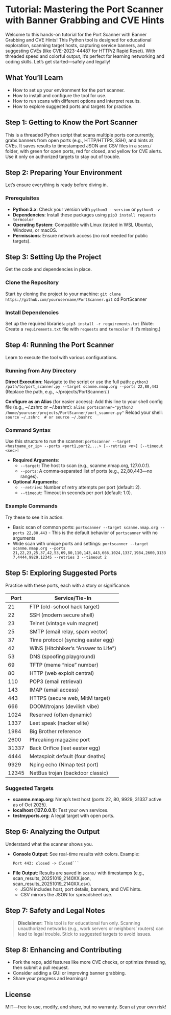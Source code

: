 # Tutorial: Mastering the Port Scanner with Banner Grabbing and CVE Hints

Welcome to this hands-on tutorial for the Port Scanner with Banner Grabbing and CVE Hints! This Python tool is designed for educational exploration, scanning target hosts, capturing service banners, and suggesting CVEs (like CVE-2023-44487 for HTTP/2 Rapid Reset). With threaded speed and colorful output, it’s perfect for learning networking and coding skills. Let’s get started—safely and legally!

## What You’ll Learn
- How to set up your environment for the port scanner.
- How to install and configure the tool for use.
- How to run scans with different options and interpret results.
- How to explore suggested ports and targets for practice.

## Step 1: Getting to Know the Port Scanner
This is a threaded Python script that scans multiple ports concurrently, grabs banners from open ports (e.g., HTTP/HTTPS, SSH), and hints at CVEs. It saves results to timestamped JSON and CSV files in a `scans/` folder, with green for open ports, red for closed, and yellow for CVE alerts. Use it only on authorized targets to stay out of trouble.

## Step 2: Preparing Your Environment
Let’s ensure everything is ready before diving in.

### Prerequisites
- **Python 3.x**: Check your version with
    ```python3 --version``` or ```python3 -v```
- **Dependencies**: Install these packages using
    ```pip3 install requests termcolor```
- **Operating System**: Compatible with Linux (tested in WSL Ubuntu), Windows, or macOS.
- **Permissions**: Ensure network access (no root needed for public targets).

## Step 3: Setting Up the Project
Get the code and dependencies in place.

### Clone the Repository
Start by cloning the project to your machine:
    ```git clone https://github.com/yourusername/PortScanner.git```
    cd PortScanner

### Install Dependencies
Set up the required libraries:
    ```pip3 install -r requirements.txt```
(Note: Create a `requirements.txt` file with `requests` and `termcolor` if it’s missing.)

## Step 4: Running the Port Scanner
Learn to execute the tool with various configurations.

### Running from Any Directory
**Direct Execution**:
Navigate to the script or use the full path:
    ```python3 /path/to/port_scanner.py --target scanme.nmap.org --ports 22,80,443```
(Replace the path, e.g., ~/projects/PortScanner/.)

**Configure as an Alias** (for easier access):
Add this line to your shell config file (e.g., ~/.zshrc or ~/.bashrc):
    ```alias portscanner="python3 /home/youruser/projects/PortScanner/port_scanner.py"```
Reload your shell:
    ```source ~/.zshrc  # or source ~/.bashrc```

### Command Syntax
Use this structure to run the scanner:
    ```portscanner --target <hostname_or_ip> --ports <port1,port2,...> [--retries <n>] [--timeout <sec>]```
- **Required Arguments**:
  - `--target`: The host to scan (e.g., scanme.nmap.org, 127.0.0.1).
  - `--ports`: A comma-separated list of ports (e.g., 22,80,443—no ranges).
- **Optional Arguments**:
  - `--retries`: Number of retry attempts per port (default: 2).
  - `--timeout`: Timeout in seconds per port (default: 1.0).

### Example Commands
Try these to see it in action:
- Basic scan of common ports:
    ```portscanner --target scanme.nmap.org --ports 22,80,443``` - This is the default behavior of ```portscanner``` with no arguments
- Wide scan with unique ports and settings:
    ```portscanner --target scanme.nmap.org --ports 21,22,23,25,37,42,53,69,80,110,143,443,666,1024,1337,1984,2600,31337,4444,9929,12345 --retries 3 --timeout 2```

## Step 5: Exploring Suggested Ports
Practice with these ports, each with a story or significance:

| Port  | Service/Tie-In                       |
|-------|--------------------------------------|
| 21    | FTP (old-school hack target)         |
| 22    | SSH (modern secure shell)            |
| 23    | Telnet (vintage vuln magnet)         |
| 25    | SMTP (email relay, spam vector)      |
| 37    | Time protocol (syncing easter egg)   |
| 42    | WINS (Hitchhiker’s “Answer to Life”) |
| 53    | DNS (spoofing playground)            |
| 69    | TFTP (meme “nice” number)            |
| 80    | HTTP (web exploit central)           |
| 110   | POP3 (email retrieval)               |
| 143   | IMAP (email access)                  |
| 443   | HTTPS (secure web, MitM target)      |
| 666   | DOOM/trojans (devilish vibe)         |
| 1024  | Reserved (often dynamic)             |
| 1337  | Leet speak (hacker elite)            |
| 1984  | Big Brother reference                |
| 2600  | Phreaking magazine port              |
| 31337 | Back Orifice (leet easter egg)       |
| 4444  | Metasploit default (four deaths)     |
| 9929  | Nping echo (Nmap test port)          |
| 12345 | NetBus trojan (backdoor classic)     |

### Suggested Targets
- **scanme.nmap.org**: Nmap’s test host (ports 22, 80, 9929, 31337 active as of Oct 2025).
- **localhost (127.0.0.1)**: Test your own services.
- **testmyports.org**: A legal target with open ports.

## Step 6: Analyzing the Output
Understand what the scanner shows you.

- **Console Output**: See real-time results with colors.
  Example:
    ```Port 80: open -> Server: Apache/2.4.7 (Ubuntu) (Check for CVE-2021-41773)
    Port 443: closed -> Closed```
- **File Output**: Results are saved in `scans/` with timestamps (e.g., scan_results_20251019_2140XX.json, scan_results_20251019_2140XX.csv).
  - JSON includes host, port details, banners, and CVE hints.
  - CSV mirrors the JSON for spreadsheet use.

## Step 7: Safety and Legal Notes
> **Disclaimer:** This tool is for educational fun only. Scanning unauthorized networks (e.g., work servers or neighbors’ routers) can lead to legal trouble. Stick to suggested targets to avoid issues.

## Step 8: Enhancing and Contributing
- Fork the repo, add features like more CVE checks, or optimize threading, then submit a pull request.
- Consider adding a GUI or improving banner grabbing.
- Share your progress and learnings!

## License
MIT—free to use, modify, and share, but no warranty. Scan at your own risk!
